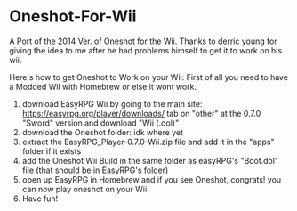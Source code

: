 # Oneshot-For-Wii
A Port of the 2014 Ver. of Oneshot for the Wii. Thanks to derric young for giving the idea to me after he had problems himself to get it to work on his wii.

Here's how to get Oneshot to Work on your Wii: First of all you need to have a Modded Wii with Homebrew or else it wont work.

1. download EasyRPG Wii by going to the main site: https://easyrpg.org/player/downloads/ tab on "other" at the 0.7.0 "Sword" version and download "Wii (.dol)"
2. download the Oneshot folder: idk where yet
3. extract the EasyRPG_Player-0.7.0-Wii.zip file and add it in the "apps" folder if it exists
4. add the Oneshot Wii Build in the same folder as easyRPG's "Boot.dol" file (that should be in EasyRPG's folder)
5. open up EasyRPG in Homebrew and if you see Oneshot, congrats! you can now play oneshot on your Wii.
6. Have fun!
